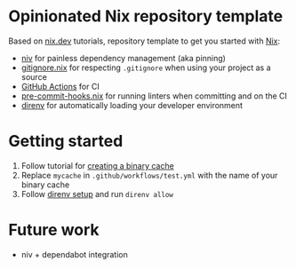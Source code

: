 # Opinionated Nix repository template

Based on [nix.dev](https://nix.dev) tutorials, repository template to get you started with [Nix](https://nixos.org/):

- [niv](https://github.com/nmattia/niv) for painless dependency management (aka pinning)
- [gitignore.nix](https://github.com/hercules-ci/gitignore.nix) for respecting `.gitignore` when using your project as a source
- [GitHub Actions](https://github.com/features/actions) for CI
- [pre-commit-hooks.nix](https://github.com/cachix/pre-commit-hooks.nix) for running linters when committing and on the CI
- [direnv](https://direnv.net/) for automatically loading your developer environment

# Getting started

1. Follow tutorial for [creating a binary cache](https://nix.dev/tutorials/continuous-integration-github-actions.html)
2. Replace ``mycache`` in ``.github/workflows/test.yml`` with the name of your binary cache
3. Follow [direnv setup](https://nix.dev/tutorials/declarative-and-reproducible-developer-environments.html#direnv-automatically-activating-the-environment-on-directory-change) and run `direnv allow`

# Future work

- niv + dependabot integration
